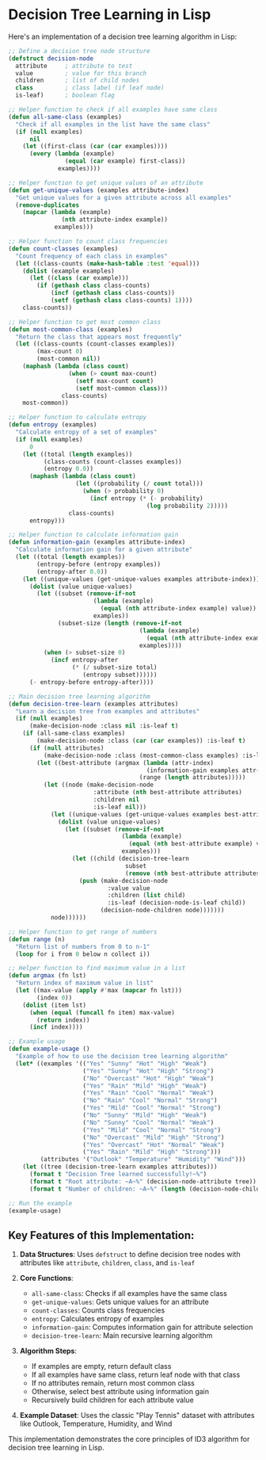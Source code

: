 # Decision Tree Learning in Lisp

Here's an implementation of a decision tree learning algorithm in Lisp:

```lisp
;; Define a decision tree node structure
(defstruct decision-node
  attribute     ; attribute to test
  value         ; value for this branch
  children      ; list of child nodes
  class         ; class label (if leaf node)
  is-leaf)      ; boolean flag

;; Helper function to check if all examples have same class
(defun all-same-class (examples)
  "Check if all examples in the list have the same class"
  (if (null examples)
      nil
    (let ((first-class (car (car examples))))
      (every (lambda (example) 
                (equal (car example) first-class))
              examples))))

;; Helper function to get unique values of an attribute
(defun get-unique-values (examples attribute-index)
  "Get unique values for a given attribute across all examples"
  (remove-duplicates 
    (mapcar (lambda (example) 
               (nth attribute-index example))
             examples)))

;; Helper function to count class frequencies
(defun count-classes (examples)
  "Count frequency of each class in examples"
  (let ((class-counts (make-hash-table :test 'equal)))
    (dolist (example examples)
      (let ((class (car example)))
        (if (gethash class class-counts)
            (incf (gethash class class-counts))
            (setf (gethash class class-counts) 1))))
    class-counts))

;; Helper function to get most common class
(defun most-common-class (examples)
  "Return the class that appears most frequently"
  (let ((class-counts (count-classes examples))
        (max-count 0)
        (most-common nil))
    (maphash (lambda (class count)
                 (when (> count max-count)
                   (setf max-count count)
                   (setf most-common class)))
               class-counts)
    most-common))

;; Helper function to calculate entropy
(defun entropy (examples)
  "Calculate entropy of a set of examples"
  (if (null examples)
      0
    (let ((total (length examples))
          (class-counts (count-classes examples))
          (entropy 0.0))
      (maphash (lambda (class count)
                   (let ((probability (/ count total)))
                     (when (> probability 0)
                       (incf entropy (* (- probability) 
                                       (log probability 2)))))
                 class-counts)
      entropy)))

;; Helper function to calculate information gain
(defun information-gain (examples attribute-index)
  "Calculate information gain for a given attribute"
  (let ((total (length examples))
        (entropy-before (entropy examples))
        (entropy-after 0.0))
    (let ((unique-values (get-unique-values examples attribute-index)))
      (dolist (value unique-values)
        (let ((subset (remove-if-not 
                        (lambda (example) 
                          (equal (nth attribute-index example) value))
                        examples))
              (subset-size (length (remove-if-not 
                                     (lambda (example) 
                                       (equal (nth attribute-index example) value))
                                     examples))))
          (when (> subset-size 0)
            (incf entropy-after 
                  (* (/ subset-size total) 
                     (entropy subset))))))
      (- entropy-before entropy-after))))

;; Main decision tree learning algorithm
(defun decision-tree-learn (examples attributes)
  "Learn a decision tree from examples and attributes"
  (if (null examples)
      (make-decision-node :class nil :is-leaf t)
    (if (all-same-class examples)
        (make-decision-node :class (car (car examples)) :is-leaf t)
      (if (null attributes)
          (make-decision-node :class (most-common-class examples) :is-leaf t)
        (let ((best-attribute (argmax (lambda (attr-index)
                                       (information-gain examples attr-index))
                                     (range (length attributes)))))
          (let ((node (make-decision-node 
                        :attribute (nth best-attribute attributes)
                        :children nil
                        :is-leaf nil)))
            (let ((unique-values (get-unique-values examples best-attribute)))
              (dolist (value unique-values)
                (let ((subset (remove-if-not 
                                (lambda (example) 
                                  (equal (nth best-attribute example) value))
                                examples)))
                  (let ((child (decision-tree-learn 
                                 subset 
                                 (remove (nth best-attribute attributes) attributes))))
                    (push (make-decision-node 
                            :value value
                            :children (list child)
                            :is-leaf (decision-node-is-leaf child))
                          (decision-node-children node)))))))
            node))))))

;; Helper function to get range of numbers
(defun range (n)
  "Return list of numbers from 0 to n-1"
  (loop for i from 0 below n collect i))

;; Helper function to find maximum value in a list
(defun argmax (fn lst)
  "Return index of maximum value in list"
  (let ((max-value (apply #'max (mapcar fn lst)))
        (index 0))
    (dolist (item lst)
      (when (equal (funcall fn item) max-value)
        (return index))
      (incf index))))

;; Example usage
(defun example-usage ()
  "Example of how to use the decision tree learning algorithm"
  (let* ((examples '(("Yes" "Sunny" "Hot" "High" "Weak")
                     ("Yes" "Sunny" "Hot" "High" "Strong")
                     ("No" "Overcast" "Hot" "High" "Weak")
                     ("Yes" "Rain" "Mild" "High" "Weak")
                     ("Yes" "Rain" "Cool" "Normal" "Weak")
                     ("No" "Rain" "Cool" "Normal" "Strong")
                     ("Yes" "Mild" "Cool" "Normal" "Strong")
                     ("No" "Sunny" "Mild" "High" "Weak")
                     ("No" "Sunny" "Cool" "Normal" "Weak")
                     ("Yes" "Mild" "Cool" "Normal" "Strong")
                     ("No" "Overcast" "Mild" "High" "Strong")
                     ("Yes" "Overcast" "Hot" "Normal" "Weak")
                     ("Yes" "Rain" "Mild" "High" "Strong")))
         (attributes '("Outlook" "Temperature" "Humidity" "Wind")))
    (let ((tree (decision-tree-learn examples attributes)))
      (format t "Decision Tree learned successfully!~%")
      (format t "Root attribute: ~A~%" (decision-node-attribute tree))
      (format t "Number of children: ~A~%" (length (decision-node-children tree))))))

;; Run the example
(example-usage)
```

## Key Features of this Implementation:

1. **Data Structures**: Uses `defstruct` to define decision tree nodes with attributes like `attribute`, `children`, `class`, and `is-leaf`

2. **Core Functions**:
   - `all-same-class`: Checks if all examples have the same class
   - `get-unique-values`: Gets unique values for an attribute
   - `count-classes`: Counts class frequencies
   - `entropy`: Calculates entropy of examples
   - `information-gain`: Computes information gain for attribute selection
   - `decision-tree-learn`: Main recursive learning algorithm

3. **Algorithm Steps**:
   - If examples are empty, return default class
   - If all examples have same class, return leaf node with that class
   - If no attributes remain, return most common class
   - Otherwise, select best attribute using information gain
   - Recursively build children for each attribute value

4. **Example Dataset**: Uses the classic "Play Tennis" dataset with attributes like Outlook, Temperature, Humidity, and Wind

This implementation demonstrates the core principles of ID3 algorithm for decision tree learning in Lisp.

